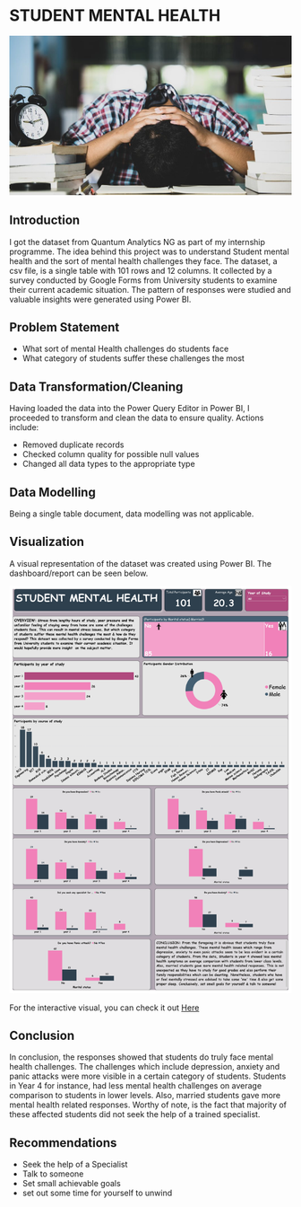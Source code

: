 # STUDENT MENTAL HEALTH

![](Student_Mental_Health_Image.jpg)


## Introduction 
I got the dataset from Quantum Analytics NG as part of my internship programme. The idea behind this project was to understand Student mental health and the sort of mental health challenges they face. The dataset, a csv file, is a single table with 101 rows and 12 columns. It collected by a survey conducted by Google Forms from University students to examine their current academic situation. The pattern of responses were studied and valuable insights were generated using Power BI.


## Problem Statement
- What sort of mental Health challenges do students face
- What category of students suffer these challenges the most


## Data Transformation/Cleaning
Having loaded the data into the Power Query Editor in Power BI, I proceeded to transform and clean the data to ensure quality. Actions include:

- Removed duplicate records
- Checked column quality for possible null values
- Changed all data types to the appropriate type


## Data Modelling
Being a single table document, data modelling was not applicable.



## Visualization
A visual representation of the dataset was created using Power BI. The dashboard/report can be seen below.

![](Students_Mental_Health_Dashboard.jpg)

For the interactive visual, you can check it out [Here](https://app.powerbi.com/groups/me/reports/212694ac-4aff-44c0-8aed-da373b767de9/ReportSection?experience=power-bi)


## Conclusion
In conclusion, the responses showed that students do truly face mental health challenges. The challenges which include depression, anxiety and panic attacks were more visible in a certain category of students. Students in Year 4 for instance, had less mental health challenges on average comparison to students in lower levels. Also, married students gave more mental health related responses. Worthy of note, is the fact that majority of these affected students did not seek the help of a trained specialist.


## Recommendations
- Seek the help of a Specialist
- Talk to someone
- Set small achievable goals
- set out some time for yourself to unwind
